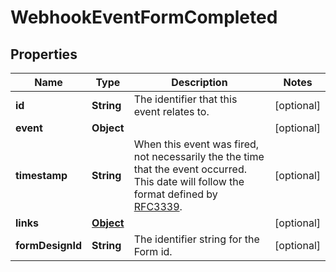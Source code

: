 

# WebhookEventFormCompleted


## Properties

| Name | Type | Description | Notes |
|------------ | ------------- | ------------- | -------------|
|**id** | **String** | The identifier that this event relates to. |  [optional] |
|**event** | **Object** |  |  [optional] |
|**timestamp** | **String** | When this event was fired, not necessarily the the time that the event occurred. This date will follow the format defined by [RFC3339](https://tools.ietf.org/html/rfc3339#section-5.6). |  [optional] |
|**links** | [**Object**](Object.md) |  |  [optional] |
|**formDesignId** | **String** | The identifier string for the Form id. |  [optional] |



